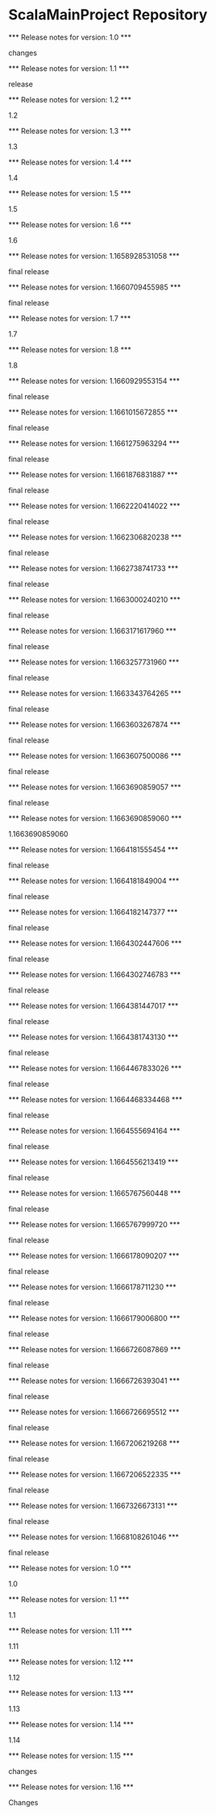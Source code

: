 # ScalaMainProject Repository

*** Release notes for version: 1.0 ***

changes 

*** Release notes for version: 1.1 ***

release

*** Release notes for version: 1.2 ***

1.2

*** Release notes for version: 1.3 ***

1.3

*** Release notes for version: 1.4 ***

1.4

*** Release notes for version: 1.5 ***

1.5

*** Release notes for version: 1.6 ***

1.6

*** Release notes for version: 1.1658928531058 ***

final release

*** Release notes for version: 1.1660709455985 ***

final release

*** Release notes for version: 1.7 ***

1.7

*** Release notes for version: 1.8 ***

1.8

*** Release notes for version: 1.1660929553154 ***

final release

*** Release notes for version: 1.1661015672855 ***

final release

*** Release notes for version: 1.1661275963294 ***

final release

*** Release notes for version: 1.1661876831887 ***

final release

*** Release notes for version: 1.1662220414022 ***

final release

*** Release notes for version: 1.1662306820238 ***

final release

*** Release notes for version: 1.1662738741733 ***

final release

*** Release notes for version: 1.1663000240210 ***

final release

*** Release notes for version: 1.1663171617960 ***

final release

*** Release notes for version: 1.1663257731960 ***

final release

*** Release notes for version: 1.1663343764265 ***

final release

*** Release notes for version: 1.1663603267874 ***

final release

*** Release notes for version: 1.1663607500086 ***

final release

*** Release notes for version: 1.1663690859057 ***

final release

*** Release notes for version: 1.1663690859060 ***

1.1663690859060

*** Release notes for version: 1.1664181555454 ***

final release

*** Release notes for version: 1.1664181849004 ***

final release

*** Release notes for version: 1.1664182147377 ***

final release

*** Release notes for version: 1.1664302447606 ***

final release

*** Release notes for version: 1.1664302746783 ***

final release

*** Release notes for version: 1.1664381447017 ***

final release

*** Release notes for version: 1.1664381743130 ***

final release

*** Release notes for version: 1.1664467833026 ***

final release

*** Release notes for version: 1.1664468334468 ***

final release

*** Release notes for version: 1.1664555694164 ***

final release

*** Release notes for version: 1.1664556213419 ***

final release

*** Release notes for version: 1.1665767560448 ***

final release

*** Release notes for version: 1.1665767999720 ***

final release

*** Release notes for version: 1.1666178090207 ***

final release

*** Release notes for version: 1.1666178711230 ***

final release

*** Release notes for version: 1.1666179006800 ***

final release

*** Release notes for version: 1.1666726087869 ***

final release

*** Release notes for version: 1.1666726393041 ***

final release

*** Release notes for version: 1.1666726695512 ***

final release

*** Release notes for version: 1.1667206219268 ***

final release

*** Release notes for version: 1.1667206522335 ***

final release

*** Release notes for version: 1.1667326673131 ***

final release

*** Release notes for version: 1.1668108261046 ***

final release

*** Release notes for version: 1.0 ***

1.0

*** Release notes for version: 1.1 ***

1.1

*** Release notes for version: 1.11 ***

1.11

*** Release notes for version: 1.12 ***

1.12

*** Release notes for version: 1.13 ***

1.13

*** Release notes for version: 1.14 ***

1.14

*** Release notes for version: 1.15 ***

changes

*** Release notes for version: 1.16 ***

Changes